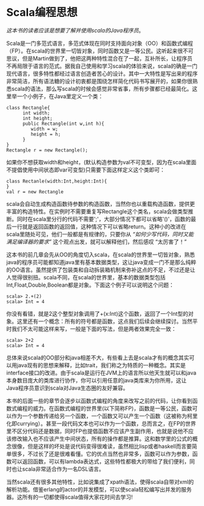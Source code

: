 Scala编程思想
=======

*这本书的读者应该是想要了解并使用scala的Java程序员*。

Scala是一门多范式语言，多范式体现在同时支持面向对象（OO）和函数式编程（FP）。在scala的世界里一切皆对象，同时函数又是一等公民。这听起来很不可思议，但是Martin做到了，他把这两种特性混合在了一起，互补所长，让程序员不再局限于语言的范式。据我自己使用和学习scala的体验来说，scala的确是一门现代语言，很多特性都经过语言创造者苦心的设计。其中一大特性是写出来的程序非常简洁，所有语法糖的设计初衷都是围绕怎样简化代码书写展开的，如果你很熟悉scala的语法，那么写scala的时候会感觉非常省事，所有步骤都已经最简化。这里举一个小例子，在Java里定义一个类：
```
class Rectangle{
      int width;
      int height;
      public Rectangle(int w,int h){
         width = w;
         height = h;
      }
}
Rectangle r = new Rectangle();
```
如果你不想获取width和height，(默认构造参数为val不可变型，因为在scala里面不提倡使用中间状态即var可变型)只需要下面这样定义这个类即可：
```
class Rectanle(width:Int,height:Int){
}
val r = new Rectangle
```
scala会自动生成构造函数待参数的构造函数，当然你也以重载构造函数，提供更丰富的构造特性。在实例时不需要重复写Rectangle这个类名，scala会做类型推断。同时在scala里分行的代码不需要';'，大部分情况下都可以省略'()'，函数的最后一行就是返回函数的返回值，这种情况下可以省略return。这种小的改进在scala里随处可见，他们一般都是有规律的，只要你从 *“如何少写代码，同时又能满足编译器的要求”* 这个观点出发，就可以解释他们，然后感叹 “太厉害了！”


这本书的前几章会先从OO的角度切入scala，在scala的世界里一切皆对象，熟悉java的程序员可能都知道java里有基本数据类型，这让java变成一门不是那么纯粹的OO语言。虽然提供了包装类和自动拆装箱机制来弥补这点的不足，不过还是让人觉得很别扭。scala不同，在scala的世界里，基本的数据类型包括Int,Float,Double,Boolean都是对象。下面这个例子可以说明这个问题：
```
scala> 2.+(2)
scala> Int = 4
```
你没有看错，就是2这个整型对象调用了+(x:Int)这个函数，返回了一个Int型的对象。这里还有一个概念：所有的符号都是函数，这点我们后续会继续探讨。当然平时我们不太可能这样来写，一般是下面的写法，但是两者效果完全一致：
```
scala> 2+2
scala> Int = 4
```
总体来说scala的OO部分和java相差不大，有些看上去是scala才有的概念其实可以用java现有的思想来解释，比如trait，我们称之为特质的一种概念。其实是interface接口的改进。由于scala是运行在JVM上的语言所以他天生就可以和java本身数目庞大的类库进行协作，你可以引用任意的java类库来为你所用，这让Java程序员意识到scala对Java生态圈的友好兼容。

本书的后面一些的章节会逐步以函数式编程的角度来改写之前的代码，让你看到函数式编程的威力。在函数式编程的世界里(以下简称FP)，函数是一等公民，函数可以作为一个参数传递给另一个函数，一个函数又可以产生一个函数（这被称为柯里化即currying）。甚至一段代码文本也可以作为一个函数，总而言之，在FP的世界里不区分代码还是数据，同时FP也提倡函数不应该产生副作用，也就是说他不应该修改输入也不应该产生中间状态，所有的操作都是推算。这和数学里的公式的概念很像，但是这样的坏处是说代码变得很难读，虽然相比lisp或者haskell而言要简单很多，不过长了还是很难看懂。它的优点当然也非常多，函数可以作为参数，函数可以返回函数，可以有lambda表达式，这些特性都极大的带给了我们便利，同时也让scala非常适合作为一名DSL语言。

当然scala还有很多其他特性，比如说集成了xpath语法，使得scala自带对xml的解析功能。借鉴erlang的actor的并发模型，可以使scala轻松编写出并发的服务器。这所有的一切都使得scala值得大家花时间去学习!
